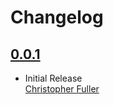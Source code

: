 # Changelog

## [0.0.1](https://github.com/TinderApp/Nodes/releases/tag/0.0.1)

- Initial Release  
  [Christopher Fuller](https://github.com/tinder-cfuller)

